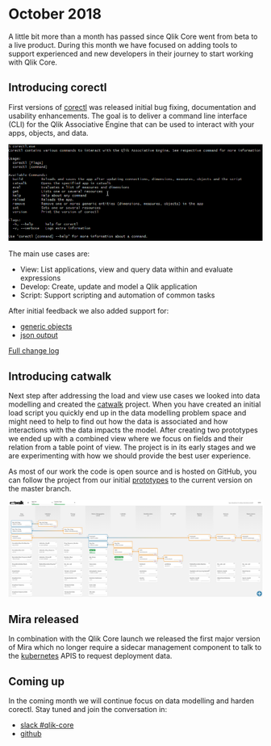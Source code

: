 # October 2018

A little bit more than a month has passed since Qlik Core went from beta to a live product. During this month we have
focused on adding tools to support experienced and new developers in their journey to start working with Qlik Core.

## Introducing corectl

First versions of [corectl](https://github.com/qlik-oss/corectl) was released initial bug fixing, documentation and
usability enhancements. The goal is to deliver a command line interface (CLI) for the Qlik Associative Engine that can
be used to interact with your apps, objects, and data.

![screenshot](../images/corectl.png)

The main use cases are:

* View: List applications, view and query data within and evaluate expressions
* Develop: Create, update and model a Qlik application
* Script: Support scripting and automation of common tasks

After initial feedback we also added support for:

* [generic objects](https://github.com/qlik-oss/corectl/issues/63)
* [json output](https://github.com/qlik-oss/corectl/issues/74)

[Full change log](https://github.com/qlik-oss/corectl/releases)

## Introducing catwalk

Next step after addressing the load and view use cases we looked into data modelling and created the
[catwalk](https://github.com/qlik-oss/catwalk) project. When you have created an initial load script you quickly end up
in the data modelling problem space and might need to help to find out how the data is associated and how interactions
with the data impacts the model. After creating two prototypes we ended up with a combined view where we focus on fields
and their relation from a table point of view. The project is in its early stages and we are experimenting with how we
should provide the best user experience.

As most of our work the code is open source and is hosted on GitHub, you can follow the project from our initial
[prototypes](https://github.com/qlik-oss/catwalk/tree/prototype2) to the current version on the master branch.

![screenshot](https://github.com/qlik-oss/catwalk/raw/master/images/screenshot.png)

## Mira released

In combination with the Qlik Core launch we released the first major version of Mira which no longer require a sidecar
management component to talk to the [kubernetes](https://kubernetes.io/) APIS to request deployment data.

## Coming up

In the coming month we will continue focus on data modelling and harden corectl. Stay tuned and join the conversation in:

* [slack #qlik-core](https://qlik-branch.slack.com/channels/qlik-core)
* [github](https://github.com/qlik-oss)
